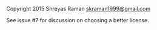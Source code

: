 Copyright 2015 Shreyas Raman <skraman1999@gmail.com>

See issue #7 for discussion on choosing a better license.
